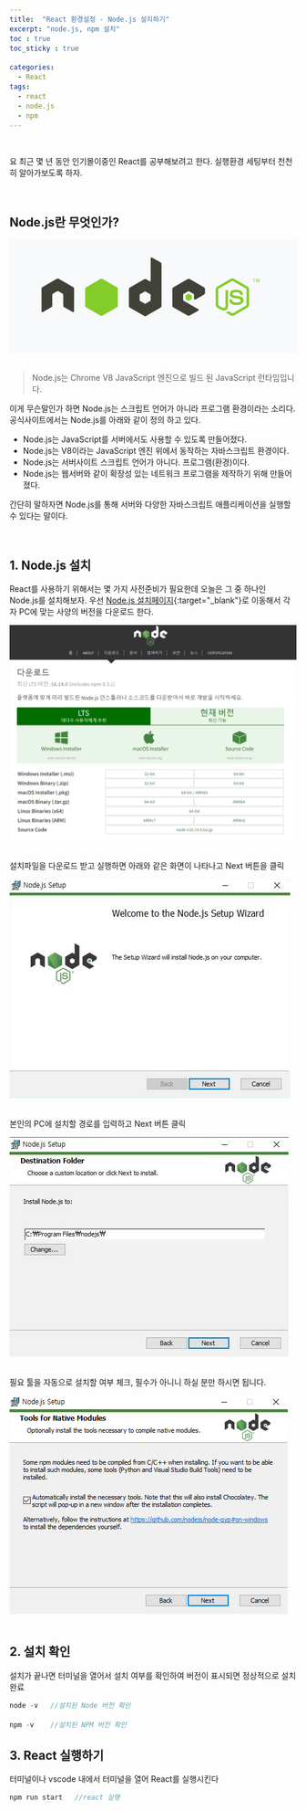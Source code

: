 ```yaml
---
title:  "React 환경설정 - Node.js 설치하기"
excerpt: "node.js, npm 설치"
toc : true
toc_sticky : true

categories:
  - React
tags: 
  - react
  - node.js
  - npm
---
```



<br/>

요 최근 몇 년 동안 인기몰이중인 React를 공부해보려고 한다. 실행환경 세팅부터 천천히 알아가보도록 하자.

<br/>

## Node.js란 무엇인가?

<img src="/assets/images/node.PNG"><br/><br/>

> Node.js는 Chrome V8 JavaScript 엔진으로 빌드 된 JavaScript 런타임입니다.

이게 무슨말인가 하면 Node.js는 스크립트 언어가 아니라 프로그램 환경이라는 소리다.
공식사이트에서는 Node.js를 아래와 같이 정의 하고 있다.

- Node.js는 JavaScript를 서버에서도 사용할 수 있도록 만들어졌다.
- Node.js는 V8이라는 JavaScript 엔진 위에서 동작하는 자바스크립트 환경이다.
- Node.js는 서버사이트 스크립트 언어가 아니다. 프로그램(환경)이다.
- Node.js는 웹서버와 같이 확장성 있는 네트워크 프로그램을 제작하기 위해 만들어졌다.

간단히 말하자면 Node.js를 통해 서버와 다양한 자바스크립트 애플리케이션을 실행할 수 있다는 말이다.

<br/>


## 1. Node.js 설치

React를 사용하기 위해서는 몇 가지 사전준비가 필요한데 오늘은 그 중 하나인 Node.js를 설치해보자.
우선 [Node.js 설치페이지](https://nodejs.org/ko/){:target="_blank"}로 이동해서 각자 PC에 맞는 사양의 버전을 다운로드 한다.

<img src="/assets/images/node_install_page.PNG"><br/><br/>


설치파일을 다운로드 받고 실행하면 아래와 같은 화면이 나타나고 Next 버튼을 클릭

<img src="/assets/images/node_install_1.PNG"><br/><br/>


본인의 PC에 설치할 경로를 입력하고 Next 버튼 클릭


<img src="/assets/images/node_install_2.PNG"><br/><br/>

필요 툴을 자동으로 설치할 여부 체크, 필수가 아니니 하실 분만 하시면 됩니다.

<img src="/assets/images/node_install_3.PNG"><br/><br/>



## 2. 설치 확인

설치가 끝나면 터미널을 열어서 설치 여부를 확인하여 버전이 표시되면 정상적으로 설치 완료


```kotlin
node -v   //설치된 Node 버전 확인

npm -v    //설치된 NPM 버전 확인
```


## 3. React 실행하기

터미널이나 vscode 내에서 터미널을 열어 React를 실행시킨다

```kotlin
npm run start   //react 실행
```







